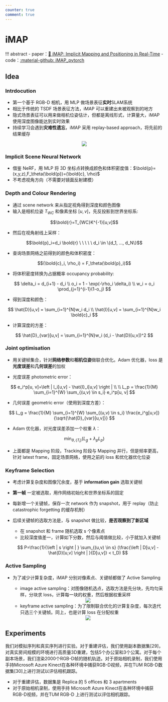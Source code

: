```yaml
---
counter: true
comment: true
---
```


# iMAP

!!! abstract
    - paper：[:book: iMAP: Implicit Mapping and Positioning in Real-Time](https://arxiv.org/abs/2103.12352)
    - code：[:material-github: iMAP_pytorch](https://github.com/ueda0319/iMAP_pytorch)

## Idea

### Intrdocution

- 第一个基于 RGB-D 相机，用 MLP 做场景表征**实时**SLAM系统
- 相比于传统的 TSDF 场景表征方法，iMAP 可以重建出未被观察到的地方
- 隐式场景表征可以用来做相机位姿估计，但都是离线形式，计算量大，iMAP 使用深度图像能达到实时效果
- 持续学习会遇到**灾难性遗忘**，iMAP 采用 replay-based approach，将先前的结果缓存

<center><img src="https://cdn.jujimeizuo.cn/note/cv/slam/iMAP-1.jpg"></center>

### Implicit Scene Neural Network

- 借鉴 NeRF，用 MLP 将 3D 坐标点转换成颜色和体积密度值：$\bold{p}=(x,y,z),F_\theta(\bold{p})=(\bold{c}, \rho)$
- 不考虑视角方向（不需要对镜面反射建模）

### Depth and Colour Rendering

- 通过 scene network 来从指定视角得到深度和颜色图像
- 输入是相机位姿 $T_{WC}$ 和像素坐标 $[u,v]$，先反投影到世界坐标系:

$$\bold{r}=T_{WC}K^{-1}[u,v]$$

- 然后在视角射线上采样：

$$\bold{p}_i=d_i \bold{r} \ \ \ \ \ d_i \in \{d_1, ..., d_N\}$$

- 查询场景网络之前得到的颜色和体积密度：

$$(\bold{c}_i, \rho_i) = F_\theta(\bold{p}_i)$$

- 将体积密度转换为占据概率 occupancy probability:

$$
\delta_i = d_{i+1} - d_i \\
o_i = 1 - \exp(-\rho_i \delta_i) \\
w_i = o_i \prod_{j=1}^{i-1}(1-o_j)
$$

- 得到深度和颜色：

$$
\hat{D}[u,v] = \sum_{i=1}^{N}w_i d_i \\
\hat{I}[u,v] = \sum_{i=1}^{N}w_i \bold{c}_i
$$

- 计算深度的方差：

$$
\hat{D}_{var}[u,v] = \sum_{i=1}^{N}w_i (d_i - \hat{D}[u,v])^2
$$

### Joint optimisation

- 用关键帧集合，针对**网络参数**和**相机位姿**做联合优化。Adam 优化器，loss 是**光度误差**和**几何误差**的加权

- 光度误差 photometric error：

$$
e_i^p[u, v]=\left | I_i[u,v] - \hat{I}_i[u,v] \right | \\
\\
L_p = \frac{1}{M} \sum_{i=1}^{W} \sum_{(u,v) \in s_i} e_i^p[u, v]
$$

- 几何误差 geometric error（使用到深度方差）：

$$
L_g = \frac{1}{M} \sum_{i=1}^{W} \sum_{(u,v) \in s_i} \frac{e_i^g[u,v]}{\sqrt{\hat{D}_{var}[u,v]}}
$$

- Adam 优化器，对光度误差添加一个权重 $\lambda$：

$$
\min_{\theta,\{T_i\}}(L_g + \lambda_p L_p)
$$

- 上面都是 Mapping 阶段，Tracking 阶段与 Mapping 并行，但是频率更高，针对 latest frame，固定场景网络，使用之前的 loss 和优化器优化位姿

### Keyframe Selection

- 考虑计算复杂度和图像冗余度，基于 **information gain** 选取关键帧
- **第一帧** 一定被选取，用作网络初始化和世界坐标系的固定
- 每新增一个关键帧，保存一次 network 作为 snapshot，用于 replay（防止 catastrophic forgetting 的缓存机制）
- 后续关键帧的选取方法是，与 snapshot 做比较，**是否观察到了新区域**
    - 在 snapshot 和 frame 随机选取 s 个像素点
    - 比较深度值差一，计算如下分数，然后与阈值做比较，小于就加入关键帧

    $$
    P=\frac{1}{\left | s \right | } \sum_{(u,v) \in s} (\frac{\left | D[u,v] - \hat{D}[u,v] \right | }{D[u,v]} < t_D)
    $$


### Active Sampling

- 为了减少计算复杂度，iMAP 分别对像素点、关键帧都做了 Active Sampling
    - image active sampling：对图像随机选点，选取方法是先分块，先均匀采样，分块求 loss，计算每一块的权重，然后根据权重采样

    <center><img src="https://cdn.jujimeizuo.cn/note/cv/slam/iMAP-2.jpg"></center>

    - keyframe active sampling：为了限制联合优化的计算复杂度，每次迭代只选三个关键帧。同上，也是计算 loss 在分配权重

    <center><img src="https://cdn.jujimeizuo.cn/note/cv/slam/iMAP-3.jpg"></center>

## Experiments

我们对模拟序列和真实序列进行实验。对于重建评估，我们使用副本数据集[29]，对真实房间规模的环境进行高质量3D重建，包括5个办公室和3个公寓。对于每个副本场景，我们渲染2000个RGB-D帧的随机轨迹。对于原始相机录制，我们使用手持Microsoft Azure Kinect在各种环境中捕获RGB-D视频，并在TUM RGB-D数据集[30]上进行测试以评估相机跟踪。

- 对于重建评估，数据集是 Replica 的 5 offices 和 3 apartments
- 对于原始相机录制，使用手持 Microsoft Azure Kinect在各种环境中捕获RGB-D视频，并在TUM RGB-D 上进行测试以评估相机跟踪。
